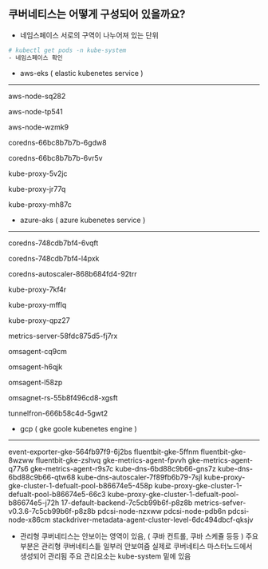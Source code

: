 쿠버네티스는 어떻게 구성되어 있을까요?
---

- 네임스페이스
서로의 구역이 나누어져 있는 단위

```bash
# kubectl get pods -n kube-system
- 네임스페이스 확인
```

- aws-eks ( elastic kubenetes service )
---
 aws-node-sq282
 
 aws-node-tp541
 
 aws-node-wzmk9
 
 coredns-66bc8b7b7b-6gdw8
 
 coredns-66bc8b7b7b-6vr5v
 
 kube-proxy-5v2jc
 
 kube-proxy-jr77q
 
 kube-proxy-mh87c
 
- azure-aks ( azure kubenetes service )
---
 coredns-748cdb7bf4-6vqft
  
 coredns-748cdb7bf4-l4pxk
  
 coredns-autoscaler-868b684fd4-92trr
  
 kube-proxy-7kf4r
  
 kube-proxy-mfflq
  
 kube-proxy-qpz27
  
 metrics-server-58fdc875d5-fj7rx
  
 omsagent-cq9cm
  
 omsagent-h6qjk
  
 omsagent-l58zp
  
 omsagnet-rs-55b8f496cd8-xgsft
  
 tunnelfron-666b58c4d-5gwt2
  

- gcp ( gke goole kubenetes engine )
---
 event-exporter-gke-564fb97f9-6j2bs
 fluentbit-gke-5ffnm
 fluentbit-gke-8wzww
 fluentbit-gke-zshvq
 gke-metrics-agent-fpvvh
 gke-metrics-agent-q77s6
 gke-metrics-agent-r9s7c
 kube-dns-6bd88c9b66-gns7z
 kube-dns-6bd88c9b66-qtw68
 kube-dns-autoscaler-7f89fb6b79-7sjl
 kube-proxy-gke-cluster-1-defualt-pool-b86674e5-458p
 kube-proxy-gke-cluster-1-defualt-pool-b86674e5-66c3
 kube-proxy-gke-cluster-1-defualt-pool-b86674e5-j72h
 17-default-backend-7c5cb99b6f-p8z8b
 metrics-sefver-v0.3.6-7c5cb99b6f-p8z8b
 pdcsi-node-nzxww
 pdcsi-node-pdb6n
 pdcsi-node-x86cm
 stackdriver-metadata-agent-cluster-level-6dc494dbcf-qksjv

- 관리형 쿠버네티스는 안보이는 영역이 있음, ( 쿠바 컨트롤, 쿠바 스케쥴 등등 )
주요 부분은 관리형 쿠버네티스틑 일부러 안보여줌
실제로 쿠버네티스 마스터노드에서 생성되어 관리됨
주요 관리요소는 kube-system 밑에 있음




